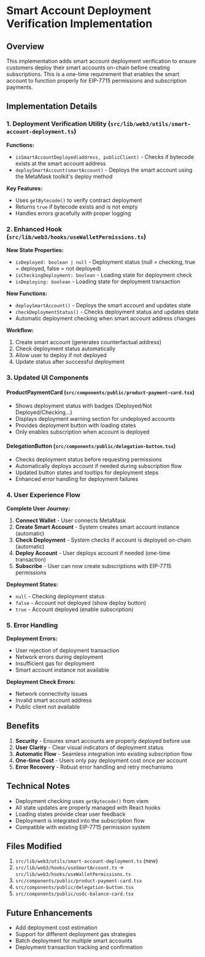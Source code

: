 # Smart Account Deployment Verification Implementation

## Overview

This implementation adds smart account deployment verification to ensure customers deploy their smart accounts on-chain before creating subscriptions. This is a one-time requirement that enables the smart account to function properly for EIP-7715 permissions and subscription payments.

## Implementation Details

### 1. Deployment Verification Utility (`src/lib/web3/utils/smart-account-deployment.ts`)

**Functions:**

- `isSmartAccountDeployed(address, publicClient)` - Checks if bytecode exists at the smart account address
- `deploySmartAccount(smartAccount)` - Deploys the smart account using the MetaMask toolkit's deploy method

**Key Features:**

- Uses `getBytecode()` to verify contract deployment
- Returns `true` if bytecode exists and is not empty
- Handles errors gracefully with proper logging

### 2. Enhanced Hook (`src/lib/web3/hooks/useWalletPermissions.ts`)

**New State Properties:**

- `isDeployed: boolean | null` - Deployment status (null = checking, true = deployed, false = not deployed)
- `isCheckingDeployment: boolean` - Loading state for deployment check
- `isDeploying: boolean` - Loading state for deployment transaction

**New Functions:**

- `deploySmartAccount()` - Deploys the smart account and updates state
- `checkDeploymentStatus()` - Checks deployment status and updates state
- Automatic deployment checking when smart account address changes

**Workflow:**

1. Create smart account (generates counterfactual address)
2. Check deployment status automatically
3. Allow user to deploy if not deployed
4. Update status after successful deployment

### 3. Updated UI Components

#### ProductPaymentCard (`src/components/public/product-payment-card.tsx`)

- Shows deployment status with badges (Deployed/Not Deployed/Checking...)
- Displays deployment warning section for undeployed accounts
- Provides deployment button with loading states
- Only enables subscription when account is deployed

#### DelegationButton (`src/components/public/delegation-button.tsx`)

- Checks deployment status before requesting permissions
- Automatically deploys account if needed during subscription flow
- Updated button states and tooltips for deployment steps
- Enhanced error handling for deployment failures

### 4. User Experience Flow

**Complete User Journey:**

1. **Connect Wallet** - User connects MetaMask
2. **Create Smart Account** - System creates smart account instance (automatic)
3. **Check Deployment** - System checks if account is deployed on-chain (automatic)
4. **Deploy Account** - User deploys account if needed (one-time transaction)
5. **Subscribe** - User can now create subscriptions with EIP-7715 permissions

**Deployment States:**

- `null` - Checking deployment status
- `false` - Account not deployed (show deploy button)
- `true` - Account deployed (enable subscription)

### 5. Error Handling

**Deployment Errors:**

- User rejection of deployment transaction
- Network errors during deployment
- Insufficient gas for deployment
- Smart account instance not available

**Deployment Check Errors:**

- Network connectivity issues
- Invalid smart account address
- Public client not available

## Benefits

1. **Security** - Ensures smart accounts are properly deployed before use
2. **User Clarity** - Clear visual indicators of deployment status
3. **Automatic Flow** - Seamless integration into existing subscription flow
4. **One-time Cost** - Users only pay deployment cost once per account
5. **Error Recovery** - Robust error handling and retry mechanisms

## Technical Notes

- Deployment checking uses `getBytecode()` from viem
- All state updates are properly managed with React hooks
- Loading states provide clear user feedback
- Deployment is integrated into the subscription flow
- Compatible with existing EIP-7715 permission system

## Files Modified

1. `src/lib/web3/utils/smart-account-deployment.ts` (new)
2. `src/lib/web3/hooks/useSmartAccount.ts` → `src/lib/web3/hooks/useWalletPermissions.ts`
3. `src/components/public/product-payment-card.tsx`
4. `src/components/public/delegation-button.tsx`
5. `src/components/public/usdc-balance-card.tsx`

## Future Enhancements

- Add deployment cost estimation
- Support for different deployment gas strategies
- Batch deployment for multiple smart accounts
- Deployment transaction tracking and confirmation
